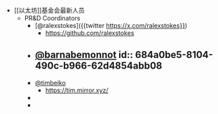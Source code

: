 - [[以太坊]]基金会最新人员
	- PR&D Coordinators
		- [@ralexstokes]({{twitter https://x.com/ralexstokes}})
			- https://github.com/ralexstokes
		- [@barnabemonnot](https://x.com/barnabemonnot)
		  id:: 684a0be5-8104-490c-b966-62d4854abb08
			-
		- [@timbeiko](https://x.com/TimBeiko)
			- https://tim.mirror.xyz/
		-
		-